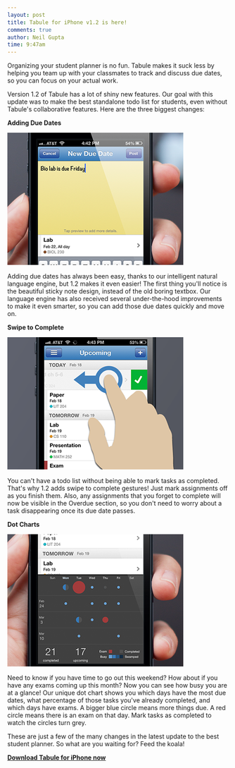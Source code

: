 ```yaml
---
layout: post
title: Tabule for iPhone v1.2 is here!
comments: true
author: Neil Gupta
time: 9:47am
---
```


Organizing your student planner is no fun. Tabule makes it suck less by helping you team up with your classmates to track and discuss due dates, so you can focus on your actual work.

Version 1.2 of Tabule has a lot of shiny new features. Our goal with this update was to make the best standalone todo list for students, even without Tabule's collaborative features. Here are the three biggest changes:

**Adding Due Dates**

![Adding Due Dates](/post_files/1-2-addDueDates.png)

Adding due dates has always been easy, thanks to our intelligent natural language engine, but 1.2 makes it even easier! The first thing you'll notice is the beautiful sticky note design, instead of the old boring textbox. Our language engine has also received several under-the-hood improvements to make it even smarter, so you can add those due dates quickly and move on.

**Swipe to Complete**

![Swipe to Complete](/post_files/1-2-swipeToComplete.png)

You can't have a todo list without being able to mark tasks as completed. That's why 1.2 adds swipe to complete gestures! Just mark assignments off as you finish them. Also, any assignments that you forget to complete will now be visible in the Overdue section, so you don't need to worry about a task disappearing once its due date passes.

**Dot Charts**

![Dot Charts](/post_files/1-2-dotCharts.png)

Need to know if you have time to go out this weekend? How about if you have any exams coming up this month? Now you can see how busy you are at a glance! Our unique dot chart shows you which days have the most due dates, what percentage of those tasks you've already completed, and which days have exams. A bigger blue circle means more things due. A red circle means there is an exam on that day. Mark tasks as completed to watch the circles turn grey.

These are just a few of the many changes in the latest update to the best student planner. So what are you waiting for? Feed the koala!

**[Download Tabule for iPhone now](https://itunes.apple.com/us/app/tabule/id590235792?mt=8&uo=4
)**